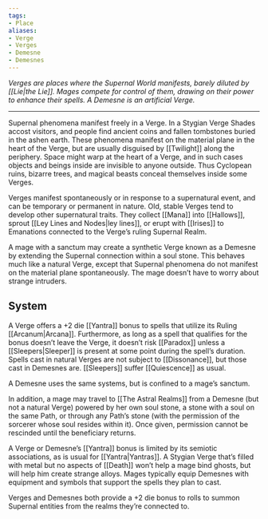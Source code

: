 ```yaml
---
tags:
- Place
aliases:
- Verge
- Verges
- Demesne
- Demesnes
---
```


_Verges are places where the Supernal World manifests, barely diluted by [[Lie|the Lie]]. Mages compete for control of them, drawing on their power to enhance their spells. A Demesne is an artificial Verge._

---

Supernal phenomena manifest freely in a Verge. In a Stygian Verge Shades accost visitors, and people find ancient coins and fallen tombstones buried in the ashen earth. These phenomena manifest on the material plane in the heart of the Verge, but are usually disguised by [[Twilight]] along the periphery. Space might warp at the heart of a Verge, and in such cases objects and beings inside are invisible to anyone outside. Thus Cyclopean ruins, bizarre trees, and magical beasts conceal themselves inside some Verges.

Verges manifest spontaneously or in response to a supernatural event, and can be temporary or permanent in nature. Old, stable Verges tend to develop other supernatural traits. They collect [[Mana]] into [[Hallows]], sprout [[Ley Lines and Nodes|ley lines]], or erupt with [[Irises]] to Emanations connected to the Verge’s ruling Supernal Realm.

A mage with a sanctum may create a synthetic Verge known as a Demesne by extending the Supernal connection within a soul stone. This behaves much like a natural Verge, except that Supernal phenomena do not manifest on the material plane spontaneously. The mage doesn’t have to worry about strange intruders.

## System

A Verge offers a +2 die [[Yantra]] bonus to spells that utilize its Ruling [[Arcanum|Arcana]]. Furthermore, as long as a spell that qualifies for the bonus doesn’t leave the Verge, it doesn’t risk [[Paradox]] unless a [[Sleepers|Sleeper]] is present at some point during the spell’s duration. Spells cast in natural Verges are not subject to [[Dissonance]], but those cast in Demesnes are. [[Sleepers]] suffer [[Quiescence]] as usual.

A Demesne uses the same systems, but is confined to a mage’s sanctum.

In addition, a mage may travel to [[The Astral Realms]] from a Demesne (but not a natural Verge) powered by her own soul stone, a stone with a soul on the same Path, or through any Path’s stone (with the permission of the sorcerer whose soul resides within it). Once given, permission cannot be rescinded until the beneficiary returns.

A Verge or Demesne’s [[Yantra]] bonus is limited by its semiotic associations, as is usual for [[Yantra|Yantras]]. A Stygian Verge that’s filled with metal but no aspects of [[Death]] won’t help a mage bind ghosts, but will help him create strange alloys. Mages typically equip Demesnes with equipment and symbols that support the spells they plan to cast.

Verges and Demesnes both provide a +2 die bonus to rolls to summon Supernal entities from the realms they’re connected to.